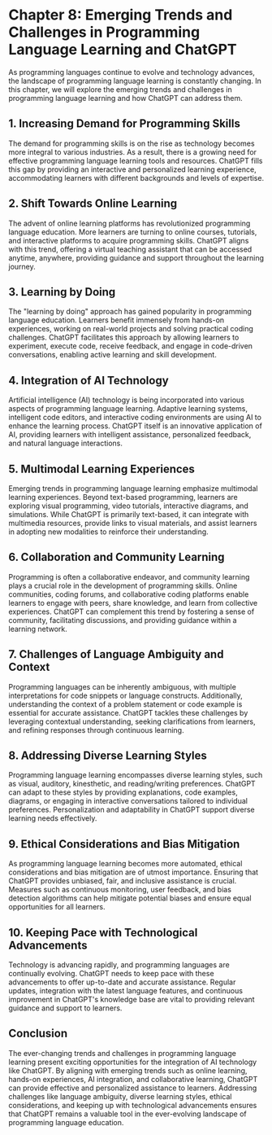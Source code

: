 Chapter 8: Emerging Trends and Challenges in Programming Language Learning and ChatGPT
======================================================================================

As programming languages continue to evolve and technology advances, the landscape of programming language learning is constantly changing. In this chapter, we will explore the emerging trends and challenges in programming language learning and how ChatGPT can address them.

**1. Increasing Demand for Programming Skills**
-----------------------------------------------

The demand for programming skills is on the rise as technology becomes more integral to various industries. As a result, there is a growing need for effective programming language learning tools and resources. ChatGPT fills this gap by providing an interactive and personalized learning experience, accommodating learners with different backgrounds and levels of expertise.

**2. Shift Towards Online Learning**
------------------------------------

The advent of online learning platforms has revolutionized programming language education. More learners are turning to online courses, tutorials, and interactive platforms to acquire programming skills. ChatGPT aligns with this trend, offering a virtual teaching assistant that can be accessed anytime, anywhere, providing guidance and support throughout the learning journey.

**3. Learning by Doing**
------------------------

The "learning by doing" approach has gained popularity in programming language education. Learners benefit immensely from hands-on experiences, working on real-world projects and solving practical coding challenges. ChatGPT facilitates this approach by allowing learners to experiment, execute code, receive feedback, and engage in code-driven conversations, enabling active learning and skill development.

**4. Integration of AI Technology**
-----------------------------------

Artificial intelligence (AI) technology is being incorporated into various aspects of programming language learning. Adaptive learning systems, intelligent code editors, and interactive coding environments are using AI to enhance the learning process. ChatGPT itself is an innovative application of AI, providing learners with intelligent assistance, personalized feedback, and natural language interactions.

**5. Multimodal Learning Experiences**
--------------------------------------

Emerging trends in programming language learning emphasize multimodal learning experiences. Beyond text-based programming, learners are exploring visual programming, video tutorials, interactive diagrams, and simulations. While ChatGPT is primarily text-based, it can integrate with multimedia resources, provide links to visual materials, and assist learners in adopting new modalities to reinforce their understanding.

**6. Collaboration and Community Learning**
-------------------------------------------

Programming is often a collaborative endeavor, and community learning plays a crucial role in the development of programming skills. Online communities, coding forums, and collaborative coding platforms enable learners to engage with peers, share knowledge, and learn from collective experiences. ChatGPT can complement this trend by fostering a sense of community, facilitating discussions, and providing guidance within a learning network.

**7. Challenges of Language Ambiguity and Context**
---------------------------------------------------

Programming languages can be inherently ambiguous, with multiple interpretations for code snippets or language constructs. Additionally, understanding the context of a problem statement or code example is essential for accurate assistance. ChatGPT tackles these challenges by leveraging contextual understanding, seeking clarifications from learners, and refining responses through continuous learning.

**8. Addressing Diverse Learning Styles**
-----------------------------------------

Programming language learning encompasses diverse learning styles, such as visual, auditory, kinesthetic, and reading/writing preferences. ChatGPT can adapt to these styles by providing explanations, code examples, diagrams, or engaging in interactive conversations tailored to individual preferences. Personalization and adaptability in ChatGPT support diverse learning needs effectively.

**9. Ethical Considerations and Bias Mitigation**
-------------------------------------------------

As programming language learning becomes more automated, ethical considerations and bias mitigation are of utmost importance. Ensuring that ChatGPT provides unbiased, fair, and inclusive assistance is crucial. Measures such as continuous monitoring, user feedback, and bias detection algorithms can help mitigate potential biases and ensure equal opportunities for all learners.

**10. Keeping Pace with Technological Advancements**
----------------------------------------------------

Technology is advancing rapidly, and programming languages are continually evolving. ChatGPT needs to keep pace with these advancements to offer up-to-date and accurate assistance. Regular updates, integration with the latest language features, and continuous improvement in ChatGPT's knowledge base are vital to providing relevant guidance and support to learners.

Conclusion
----------

The ever-changing trends and challenges in programming language learning present exciting opportunities for the integration of AI technology like ChatGPT. By aligning with emerging trends such as online learning, hands-on experiences, AI integration, and collaborative learning, ChatGPT can provide effective and personalized assistance to learners. Addressing challenges like language ambiguity, diverse learning styles, ethical considerations, and keeping up with technological advancements ensures that ChatGPT remains a valuable tool in the ever-evolving landscape of programming language education.
